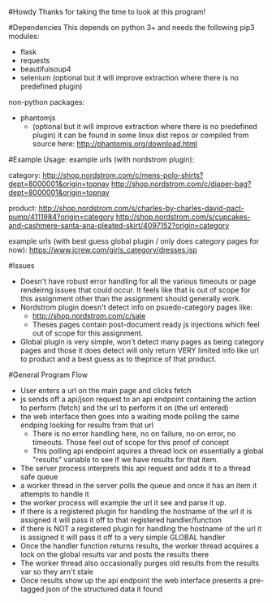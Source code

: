 #Howdy
Thanks for taking the time to look at this program!

#Dependencies
This depends on python 3+ and needs the following pip3 modules:
* flask
* requests
* beautifulsoup4
* selenium (optional but it will improve extraction where there is no predefined plugin)

non-python packages:
* phantomjs 
  * (optional but it will improve extraction where there is no predefined plugin) it can be found in some linux dist repos or compiled from source here: http://phantomjs.org/download.html


#Example Usage:
example urls (with nordstrom plugin):

category:
http://shop.nordstrom.com/c/mens-polo-shirts?dept=8000001&origin=topnav
http://shop.nordstrom.com/c/diaper-bag?dept=8000001&origin=topnav

product:
http://shop.nordstrom.com/s/charles-by-charles-david-pact-pump/4111984?origin=category
http://shop.nordstrom.com/s/cupcakes-and-cashmere-santa-ana-pleated-skirt/4097152?origin=category

example urls (with best guess global plugin / only does category pages for now):
https://www.jcrew.com/girls_category/dresses.jsp

#Issues
* Doesn't have robust error handling for all the various timeouts or page rendeirng issues that could occur. It feels like that is out of scope for this assignment other than the assignment should generally work.
* Nordstrom plugin doesn't detect info on psuedo-category pages like:
  * http://shop.nordstrom.com/c/sale
  * Theses pages contain post-document ready js injections which feel out of scope for this assignment.
* Global plugin is very simple, won't detect many pages as being category pages and those it does detect will only return VERY limited info like url to product and a best guess as to theprice of that product.
 

#General Program Flow
* User enters a url on the main page and clicks fetch
* js sends off a api/json request to an api endpoint containing the action to perform (fetch) and the url to perform it on (the url entered)
* the web interface then goes into a waiting mode polling the same endping looking for results from that url
  *  There is no error handling here, no on failure, no on error, no timeouts. Those feel out of scope for this proof of concept
  *  This polling api endpoint aquires a thread lock on essentially a global "results" variable to see if we have results for that item.
*  The server process interprets this api request and adds it to a thread safe queue
*  a worker thread in the server polls the queue and once it has an item it attempts to handle it
  *  the worker process will example the url it see and parse it up.
  *  if there is a registered plugin for handling the hostname of the url it is assigned it will pass it off to that registered handler/function
  *  if there is NOT a registered plugin for handling the hostname of the url it is assigned it will pass it off to a very simple GLOBAL handler
*  Once the handler function returns results, the worker thread acquires a lock on the global results var and posts the results there
*  The worker thread also occasionally purges old results from the results var so they arn't stale
*  Once results show up the api endpoint the web interface presents a pre-tagged json of the structured data it found
